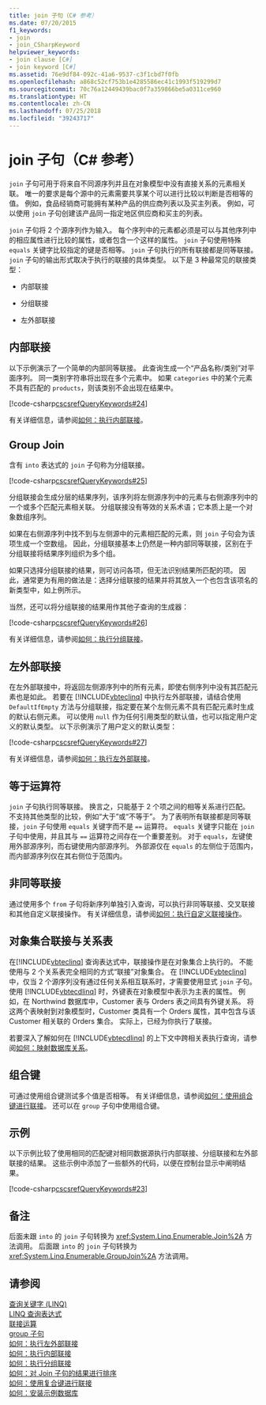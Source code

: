 ```yaml
---
title: join 子句（C# 参考）
ms.date: 07/20/2015
f1_keywords:
- join
- join_CSharpKeyword
helpviewer_keywords:
- join clause [C#]
- join keyword [C#]
ms.assetid: 76e9df84-092c-41a6-9537-c3f1cbd7f0fb
ms.openlocfilehash: a868c52cf753b1e4285586ec41c1993f519299d7
ms.sourcegitcommit: 70c76a12449439bac0f7a359866be5a0311ce960
ms.translationtype: HT
ms.contentlocale: zh-CN
ms.lasthandoff: 07/25/2018
ms.locfileid: "39243717"
---
```

# <a name="join-clause-c-reference"></a>join 子句（C# 参考）
`join` 子句可用于将来自不同源序列并且在对象模型中没有直接关系的元素相关联。 唯一的要求是每个源中的元素需要共享某个可以进行比较以判断是否相等的值。 例如，食品经销商可能拥有某种产品的供应商列表以及买主列表。 例如，可以使用 `join` 子句创建该产品同一指定地区供应商和买主的列表。  
  
 `join` 子句将 2 个源序列作为输入。 每个序列中的元素都必须是可以与其他序列中的相应属性进行比较的属性，或者包含一个这样的属性。 `join` 子句使用特殊 `equals` 关键字比较指定的键是否相等。 `join` 子句执行的所有联接都是同等联接。 `join` 子句的输出形式取决于执行的联接的具体类型。 以下是 3 种最常见的联接类型：  
  
-   内部联接  
  
-   分组联接  
  
-   左外部联接  
  
## <a name="inner-join"></a>内部联接  
 以下示例演示了一个简单的内部同等联接。 此查询生成一个“产品名称/类别”对平面序列。 同一类别字符串将出现在多个元素中。 如果 `categories` 中的某个元素不具有匹配的 `products`，则该类别不会出现在结果中。  
  
 [!code-csharp[cscsrefQueryKeywords#24](../../../csharp/language-reference/keywords/codesnippet/CSharp/join-clause_1.cs)]  
  
 有关详细信息，请参阅[如何：执行内部联接](../../../csharp/programming-guide/linq-query-expressions/how-to-perform-inner-joins.md)。  
  
## <a name="group-join"></a>Group Join  
 含有 `into` 表达式的 `join` 子句称为分组联接。  
  
 [!code-csharp[cscsrefQueryKeywords#25](../../../csharp/language-reference/keywords/codesnippet/CSharp/join-clause_2.cs)]  
  
 分组联接会生成分层的结果序列，该序列将左侧源序列中的元素与右侧源序列中的一个或多个匹配元素相关联。 分组联接没有等效的关系术语；它本质上是一个对象数组序列。  
  
 如果在右侧源序列中找不到与左侧源中的元素相匹配的元素，则 `join` 子句会为该项生成一个空数组。 因此，分组联接基本上仍然是一种内部同等联接，区别在于分组联接将结果序列组织为多个组。  
  
 如果只选择分组联接的结果，则可访问各项，但无法识别结果所匹配的项。 因此，通常更为有用的做法是：选择分组联接的结果并将其放入一个也包含该项名的新类型中，如上例所示。  
  
 当然，还可以将分组联接的结果用作其他子查询的生成器：  
  
 [!code-csharp[cscsrefQueryKeywords#26](../../../csharp/language-reference/keywords/codesnippet/CSharp/join-clause_3.cs)]  
  
 有关详细信息，请参阅[如何：执行分组联接](../../../csharp/programming-guide/linq-query-expressions/how-to-perform-grouped-joins.md)。  
  
## <a name="left-outer-join"></a>左外部联接  
 在左外部联接中，将返回左侧源序列中的所有元素，即使右侧序列中没有其匹配元素也是如此。 若要在 [!INCLUDE[vbteclinq](~/includes/vbteclinq-md.md)] 中执行左外部联接，请结合使用 `DefaultIfEmpty` 方法与分组联接，指定要在某个左侧元素不具有匹配元素时生成的默认右侧元素。 可以使用 `null` 作为任何引用类型的默认值，也可以指定用户定义的默认类型。 以下示例演示了用户定义的默认类型：  
  
 [!code-csharp[cscsrefQueryKeywords#27](../../../csharp/language-reference/keywords/codesnippet/CSharp/join-clause_4.cs)]  
  
 有关详细信息，请参阅[如何：执行左外部联接](../../../csharp/programming-guide/linq-query-expressions/how-to-perform-left-outer-joins.md)。  
  
## <a name="the-equals-operator"></a>等于运算符  
 `join` 子句执行同等联接。 换言之，只能基于 2 个项之间的相等关系进行匹配。 不支持其他类型的比较，例如“大于”或“不等于”。 为了表明所有联接都是同等联接，`join` 子句使用 `equals` 关键字而不是 `==` 运算符。 `equals` 关键字只能在 `join` 子句中使用，并且其与 `==` 运算符之间存在一个重要差别。 对于 `equals`，左键使用外部源序列，而右键使用内部源序列。 外部源仅在 `equals` 的左侧位于范围内，而内部源序列仅在其右侧位于范围内。  
  
## <a name="non-equijoins"></a>非同等联接  
 通过使用多个 `from` 子句将新序列单独引入查询，可以执行非同等联接、交叉联接和其他自定义联接操作。 有关详细信息，请参阅[如何：执行自定义联接操作](../../../csharp/programming-guide/linq-query-expressions/how-to-perform-custom-join-operations.md)。  
  
## <a name="joins-on-object-collections-vs-relational-tables"></a>对象集合联接与关系表  
 在[!INCLUDE[vbteclinq](~/includes/vbteclinq-md.md)] 查询表达式中，联接操作是在对象集合上执行的。 不能使用与 2 个关系表完全相同的方式“联接”对象集合。 在 [!INCLUDE[vbteclinq](~/includes/vbteclinq-md.md)] 中，仅当 2 个源序列没有通过任何关系相互联系时，才需要使用显式 `join` 子句。 使用 [!INCLUDE[vbtecdlinq](~/includes/vbtecdlinq-md.md)] 时，外键表在对象模型中表示为主表的属性。 例如，在 Northwind 数据库中，Customer 表与 Orders 表之间具有外键关系。 将这两个表映射到对象模型时，Customer 类具有一个 Orders 属性，其中包含与该 Customer 相关联的 Orders 集合。 实际上，已经为你执行了联接。  
  
 若要深入了解如何在 [!INCLUDE[vbtecdlinq](~/includes/vbtecdlinq-md.md)] 的上下文中跨相关表执行查询，请参阅[如何：映射数据库关系](../../../framework/data/adonet/sql/linq/how-to-map-database-relationships.md)。  
  
## <a name="composite-keys"></a>组合键  
 可通过使用组合键测试多个值是否相等。 有关详细信息，请参阅[如何：使用组合键进行联接](../../../csharp/programming-guide/linq-query-expressions/how-to-join-by-using-composite-keys.md)。 还可以在 `group` 子句中使用组合键。  
  
## <a name="example"></a>示例  
 以下示例比较了使用相同的匹配键对相同数据源执行内部联接、分组联接和左外部联接的结果。 这些示例中添加了一些额外的代码，以便在控制台显示中阐明结果。  
  
 [!code-csharp[cscsrefQueryKeywords#23](../../../csharp/language-reference/keywords/codesnippet/CSharp/join-clause_5.cs)]  
  
## <a name="remarks"></a>备注  
 后面未跟 `into` 的 `join` 子句转换为 <xref:System.Linq.Enumerable.Join%2A> 方法调用。 后面跟 `into` 的 `join` 子句转换为 <xref:System.Linq.Enumerable.GroupJoin%2A> 方法调用。  
  
## <a name="see-also"></a>请参阅  
 [查询关键字 (LINQ)](../../../csharp/language-reference/keywords/query-keywords.md)  
 [LINQ 查询表达式](../../../csharp/programming-guide/linq-query-expressions/index.md)  
 [联接运算](../../programming-guide/concepts/linq/join-operations.md)  
 [group 子句](../../../csharp/language-reference/keywords/group-clause.md)  
 [如何：执行左外部联接](../../../csharp/programming-guide/linq-query-expressions/how-to-perform-left-outer-joins.md)  
 [如何：执行内部联接](../../../csharp/programming-guide/linq-query-expressions/how-to-perform-inner-joins.md)  
 [如何：执行分组联接](../../../csharp/programming-guide/linq-query-expressions/how-to-perform-grouped-joins.md)  
 [如何：对 Join 子句的结果进行排序](../../../csharp/programming-guide/linq-query-expressions/how-to-order-the-results-of-a-join-clause.md)  
 [如何：使用复合键进行联接](../../../csharp/programming-guide/linq-query-expressions/how-to-join-by-using-composite-keys.md)  
 [如何：安装示例数据库](/visualstudio/data-tools/installing-database-systems-tools-and-samples)
